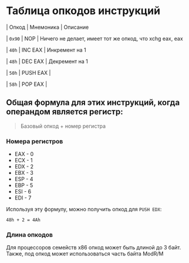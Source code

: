 # Таблица опкодов инструкций

| Опкод  | Мнемоника | Описание

| `0x90` | NOP       | Ничего не делает, имеет тот же опкод, что xchg eax, eax

| `40h`  | INC EAX   | Инкремент на 1

| `48h`  | DEC EAX   | Декремент на 1

| `50h`  | PUSH EAX  |

| `58h`  | POP EAX   |

## Общая формула для этих инструкций, когда операндом является регистр: 

> Базовый опкод + номер регистра

### Номера регистров

* EAX - 0
* ECX - 1
* EDX - 2
* EBX - 3
* ESP - 4
* EBP - 5
* ESI - 6
* EDI - 7

Используя эту формулу, можно получить опкод для `PUSH EDX`:
```
48h + 2 = 4Ah
```

### Длина опкодов

Для процессоров семейств x86 опкод может быть длиной до 3 байт. Также, под опкод может использоваться часть байта ModR/M